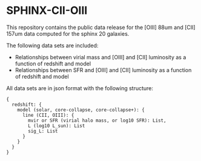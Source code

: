 # SPHINX-CII-OIII

This repository contains the public data release for the [OIII] 88um and [CII] 157um data computed for the sphinx 20 galaxies.

The following data sets are included:
- Relationships between virial mass and [OIII] and [CII] luminosity as a function of redshift and model
- Relationships between SFR and [OIII] and [CII] luminosity as a function of redshift and model

All data sets are in json format with the following structure:
```
{
  redshift: {
    model (solar, core-collapse, core-collapse+): {
      line (CII, OIII): {
        mvir or SFR (virial halo mass, or log10 SFR): List,
        L (log10 L_sun): List
        sig_L: List
      }
    }
  }
}
```
